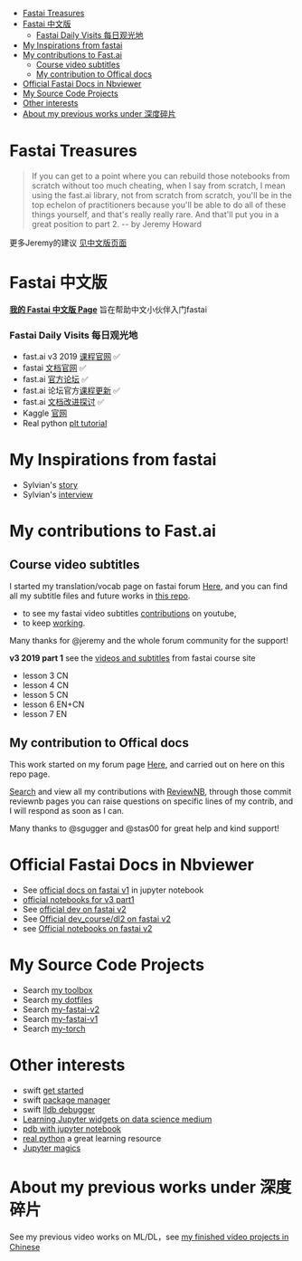 <!-- TOC -->

- [Fastai Treasures](#fastai-treasures)
- [Fastai 中文版](#fastai-%E4%B8%AD%E6%96%87%E7%89%88)
  - [Fastai Daily Visits 每日观光地](#fastai-daily-visits-%E6%AF%8F%E6%97%A5%E8%A7%82%E5%85%89%E5%9C%B0)
- [My Inspirations from fastai](#my-inspirations-from-fastai)
- [My contributions to Fast.ai](#my-contributions-to-fastai)
  - [Course video subtitles](#course-video-subtitles)
  - [My contribution to Offical docs](#my-contribution-to-offical-docs)
- [Official Fastai Docs in Nbviewer](#official-fastai-docs-in-nbviewer)
- [My Source Code Projects](#my-source-code-projects)
- [Other interests](#other-interests)
- [About my previous works under 深度碎片](#about-my-previous-works-under-%E6%B7%B1%E5%BA%A6%E7%A2%8E%E7%89%87)

<!-- /TOC -->

# Fastai Treasures

> If you can get to a point where you can rebuild those notebooks from scratch without too much cheating, when I say from scratch, I mean using the fast.ai library, not from scratch from scratch, you'll be in the top echelon of practitioners because you'll be able to do all of these things yourself, and that's really really rare. And that'll put you in a great position to part 2. -- by Jeremy Howard

更多Jeremy的建议 [见中文版页面](https://forums.fast.ai/t/fast-ai-v3-2019/39325)


# Fastai 中文版
[**我的 Fastai 中文版 Page**](https://forums.fast.ai/t/fast-ai-v3-2019/39325) 旨在帮助中文小伙伴入门fastai

### Fastai Daily Visits 每日观光地
- fast.ai v3 2019 [课程官网](https://course.fast.ai/) ✅     
- fastai [文档官网](https://docs.fast.ai/) ✅     
- fast.ai [官方论坛](https://forums.fast.ai/) ✅     
- fast.ai 论坛官方[课程更新](https://forums.fast.ai/t/faq-resources-and-official-course-updates/27934) ✅    
- fast.ai [文档改进探讨](https://forums.fast.ai/t/documentation-improvements/32550) ✅    
- Kaggle [官网](https://www.kaggle.com/)       
- Real python [plt tutorial](https://realpython.com/python-matplotlib-guide/#why-can-matplotlib-be-confusing)     

# My Inspirations from fastai
- Sylvian's [story](https://www.fast.ai/2019/01/02/one-year-of-deep-learning/)
- Sylvian's [interview](https://github.com/EmbraceLife/fastai_treasures/issues/1#issuecomment-490877167)

# My contributions to Fast.ai

## Course video subtitles
I started my translation/vocab page on fastai forum [Here](https://forums.fast.ai/t/deep-learning-vocab-en-vs-cn/42297?u=daniel), and you can find all my subtitle files and future works in [this repo](https://github.com/EmbraceLife/fastai_courses_translation_EN2CN).

- to see my fastai video subtitles [contributions](https://www.youtube.com/timedtext_cs_panel?o=U&ar=2) on youtube,
- to keep [working](https://www.youtube.com/my_videos?o=U&ar=2).


Many thanks for @jeremy and the whole forum community for the support!

**v3 2019 part 1**
see the [videos and subtitles](https://course.fast.ai/videos/?lesson=3) from fastai course site
- lesson 3 CN
- lesson 4 CN
- lesson 5 CN
- lesson 6 EN+CN
- lesson 7 EN

## My contribution to Offical docs
This work started on my forum page [Here](https://forums.fast.ai/t/fast-ai-v3-2019/39325/92?u=daniel), and carried out on here on this repo page.

[Search](https://github.com/fastai/fastai/pulls?page=1&q=is%3Apr+author%3AEmbraceLife+is%3Aclosed) and view all my contributions with [ReviewNB](https://www.reviewnb.com/), through those commit reviewnb pages you can raise questions on specific lines of my contrib, and I will respond as soon as I can.

Many thanks to @sgugger and @stas00 for great help and kind support!

# Official Fastai Docs in Nbviewer
- See [official docs on fastai v1](https://nbviewer.jupyter.org/github/fastai/fastai/tree/master/docs_src/?flush_cache=true) in jupyter notebook     
- [official notebooks for v3 part1](https://nbviewer.jupyter.org/github/fastai/course-v3/tree/master/nbs/?flush_cache=true/)     
- See [official dev on fastai v2](https://nbviewer.jupyter.org/github/fastai/fastai_docs/tree/master/dev/?flush_cache=true)     
- See [Official dev_course/dl2 on fastai v2](https://nbviewer.jupyter.org/github/fastai/fastai_docs/tree/master/dev_course/dl2/?flush_cache=true)
- see [Official notebooks on fastai v2](https://nbviewer.jupyter.org/github/fastai/fastai_docs/tree/master/dev_nb/?flush_cache=true)


# My Source Code Projects
- Search [my toolbox](https://github.com/EmbraceLife/fastai_treasures/blob/master/my_tools.md)
- Search [my dotfiles](https://github.com/EmbraceLife/fastai_treasures/tree/master/my_workstation/my_dot_files)
- Search [my-fastai-v2](https://github.com/EmbraceLife/fastai_docs/tree/my-v2)
- Search [my-fastai-v1](https://github.com/EmbraceLife/fastai/tree/doc_source/)
- Search [my-torch](https://github.com/EmbraceLife/doc_torch)

# Other interests
- swift [get started](https://swift.org/getting-started/#installing-swift)
- swift [package manager](https://swift.org/package-manager/)
- swift [lldb debugger](https://lldb.llvm.org/use/map.html)
- [Learning Jupyter widgets on data science medium](https://towardsdatascience.com/search?q=jupyter%20widget)      
- [pdb with jupyter notebook](https://www.blog.pythonlibrary.org/2018/10/17/jupyter-notebook-debugging/)     
- [real python](https://realpython.com/) a great learning resource
- [Jupyter magics](https://ipython.readthedocs.io/en/stable/interactive/magics.html#cell-magics)


# About my previous works under 深度碎片

See my previous video works on ML/DL，see [my finished video projects in Chinese](https://github.com/EmbraceLife/shendusuipian#%E5%B7%B2%E5%AE%8C%E6%88%90%E9%A1%B9%E7%9B%AE)
